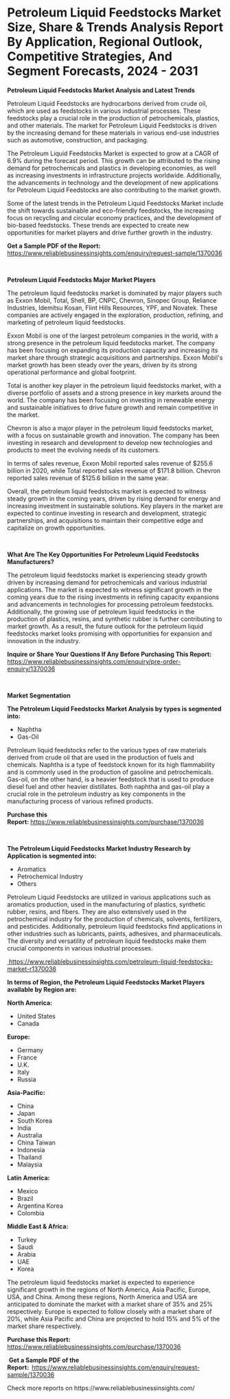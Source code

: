 <p><h1>Petroleum Liquid Feedstocks Market Size, Share & Trends Analysis Report By Application, Regional Outlook, Competitive Strategies, And Segment Forecasts, 2024 - 2031</h1></p><p><strong>Petroleum Liquid Feedstocks Market Analysis and Latest Trends</strong></p>
<p><p>Petroleum Liquid Feedstocks are hydrocarbons derived from crude oil, which are used as feedstocks in various industrial processes. These feedstocks play a crucial role in the production of petrochemicals, plastics, and other materials. The market for Petroleum Liquid Feedstocks is driven by the increasing demand for these materials in various end-use industries such as automotive, construction, and packaging.</p><p>The Petroleum Liquid Feedstocks Market is expected to grow at a CAGR of 6.9% during the forecast period. This growth can be attributed to the rising demand for petrochemicals and plastics in developing economies, as well as increasing investments in infrastructure projects worldwide. Additionally, the advancements in technology and the development of new applications for Petroleum Liquid Feedstocks are also contributing to the market growth.</p><p>Some of the latest trends in the Petroleum Liquid Feedstocks Market include the shift towards sustainable and eco-friendly feedstocks, the increasing focus on recycling and circular economy practices, and the development of bio-based feedstocks. These trends are expected to create new opportunities for market players and drive further growth in the industry.</p></p>
<p><strong>Get a Sample PDF of the Report:&nbsp;</strong> <a href="https://www.reliablebusinessinsights.com/enquiry/request-sample/1370036">https://www.reliablebusinessinsights.com/enquiry/request-sample/1370036</a></p>
<p>&nbsp;</p>
<p><strong>Petroleum Liquid Feedstocks Major Market Players</strong></p>
<p><p>The petroleum liquid feedstocks market is dominated by major players such as Exxon Mobil, Total, Shell, BP, CNPC, Chevron, Sinopec Group, Reliance Industries, Idemitsu Kosan, Flint Hills Resources, YPF, and Novatek. These companies are actively engaged in the exploration, production, refining, and marketing of petroleum liquid feedstocks.</p><p>Exxon Mobil is one of the largest petroleum companies in the world, with a strong presence in the petroleum liquid feedstocks market. The company has been focusing on expanding its production capacity and increasing its market share through strategic acquisitions and partnerships. Exxon Mobil's market growth has been steady over the years, driven by its strong operational performance and global footprint.</p><p>Total is another key player in the petroleum liquid feedstocks market, with a diverse portfolio of assets and a strong presence in key markets around the world. The company has been focusing on investing in renewable energy and sustainable initiatives to drive future growth and remain competitive in the market.</p><p>Chevron is also a major player in the petroleum liquid feedstocks market, with a focus on sustainable growth and innovation. The company has been investing in research and development to develop new technologies and products to meet the evolving needs of its customers.</p><p>In terms of sales revenue, Exxon Mobil reported sales revenue of $255.6 billion in 2020, while Total reported sales revenue of $171.8 billion. Chevron reported sales revenue of $125.6 billion in the same year.</p><p>Overall, the petroleum liquid feedstocks market is expected to witness steady growth in the coming years, driven by rising demand for energy and increasing investment in sustainable solutions. Key players in the market are expected to continue investing in research and development, strategic partnerships, and acquisitions to maintain their competitive edge and capitalize on growth opportunities.</p></p>
<p>&nbsp;</p>
<p><strong>What Are The Key Opportunities For Petroleum Liquid Feedstocks Manufacturers?</strong></p>
<p><p>The petroleum liquid feedstocks market is experiencing steady growth driven by increasing demand for petrochemicals and various industrial applications. The market is expected to witness significant growth in the coming years due to the rising investments in refining capacity expansions and advancements in technologies for processing petroleum feedstocks. Additionally, the growing use of petroleum liquid feedstocks in the production of plastics, resins, and synthetic rubber is further contributing to market growth. As a result, the future outlook for the petroleum liquid feedstocks market looks promising with opportunities for expansion and innovation in the industry.</p></p>
<p><strong>Inquire or Share Your Questions If Any Before Purchasing This Report:</strong> <a href="https://www.reliablebusinessinsights.com/enquiry/pre-order-enquiry/1370036">https://www.reliablebusinessinsights.com/enquiry/pre-order-enquiry/1370036</a></p>
<p>&nbsp;</p>
<p><strong>Market Segmentation</strong></p>
<p><strong>The Petroleum Liquid Feedstocks Market Analysis by types is segmented into:</strong></p>
<p><ul><li>Naphtha</li><li>Gas-Oil</li></ul></p>
<p><p>Petroleum liquid feedstocks refer to the various types of raw materials derived from crude oil that are used in the production of fuels and chemicals. Naphtha is a type of feedstock known for its high flammability and is commonly used in the production of gasoline and petrochemicals. Gas-oil, on the other hand, is a heavier feedstock that is used to produce diesel fuel and other heavier distillates. Both naphtha and gas-oil play a crucial role in the petroleum industry as key components in the manufacturing process of various refined products.</p></p>
<p><strong>Purchase this Report:&nbsp;</strong><a href="https://www.reliablebusinessinsights.com/purchase/1370036">https://www.reliablebusinessinsights.com/purchase/1370036</a></p>
<p>&nbsp;</p>
<p><strong>The Petroleum Liquid Feedstocks Market Industry Research by Application is segmented into:</strong></p>
<p><ul><li>Aromatics</li><li>Petrochemical Industry</li><li>Others</li></ul></p>
<p><p>Petroleum Liquid Feedstocks are utilized in various applications such as aromatics production, used in the manufacturing of plastics, synthetic rubber, resins, and fibers. They are also extensively used in the petrochemical industry for the production of chemicals, solvents, fertilizers, and pesticides. Additionally, petroleum liquid feedstocks find applications in other industries such as lubricants, paints, adhesives, and pharmaceuticals. The diversity and versatility of petroleum liquid feedstocks make them crucial components in various industrial processes.</p></p>
<p><a href="https://www.reliablebusinessinsights.com/petroleum-liquid-feedstocks-market-r1370036">&nbsp;https://www.reliablebusinessinsights.com/petroleum-liquid-feedstocks-market-r1370036</a></p>
<p><strong>In terms of Region, the Petroleum Liquid Feedstocks Market Players available by Region are:</strong></p>
<p>
    <p> <strong> North America: </strong>
        <ul>
            <li>United States</li>
            <li>Canada</li>
        </ul>
        </p> 
    <p> <strong> Europe: </strong>
        <ul>
            <li>Germany</li>
            <li>France</li>
            <li>U.K.</li>
            <li>Italy</li>
            <li>Russia</li>
        </ul>
        </p> 
    <p> <strong> Asia-Pacific: </strong>
        <ul>
            <li>China</li>
            <li>Japan</li>
            <li>South Korea</li>
            <li>India</li>
            <li>Australia</li>
            <li>China Taiwan</li>
            <li>Indonesia</li>
            <li>Thailand</li>
            <li>Malaysia</li>
        </ul>
        </p> 
    <p> <strong> Latin America: </strong>
        <ul>
            <li>Mexico</li>
            <li>Brazil</li>
            <li>Argentina Korea</li>
            <li>Colombia</li>
        </ul>
        </p> 
    <p> <strong> Middle East & Africa: </strong>
        <ul>
            <li>Turkey</li>
            <li>Saudi</li>
            <li>Arabia</li>
            <li>UAE</li>
            <li>Korea</li>
        </ul>
    </p>
    </p>
<p><p>The petroleum liquid feedstocks market is expected to experience significant growth in the regions of North America, Asia Pacific, Europe, USA, and China. Among these regions, North America and USA are anticipated to dominate the market with a market share of 35% and 25% respectively. Europe is expected to follow closely with a market share of 20%, while Asia Pacific and China are projected to hold 15% and 5% of the market share respectively.</p></p>
<p><strong>Purchase this Report: </strong><a href="https://www.reliablebusinessinsights.com/purchase/1370036">https://www.reliablebusinessinsights.com/purchase/1370036</a></p>
<p>&nbsp;<strong>Get a Sample PDF of the Report:&nbsp;&nbsp;</strong><a href="https://www.reliablebusinessinsights.com/enquiry/request-sample/1370036">https://www.reliablebusinessinsights.com/enquiry/request-sample/1370036</a></p>
<p><strong></strong></p>
<p>Check more reports on https://www.reliablebusinessinsights.com/</p>